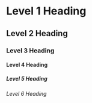 # Level 1 Heading
## Level 2 Heading
### Level 3 Heading
#### Level 4 Heading
##### Level 5 Heading
###### Level 6 Heading
